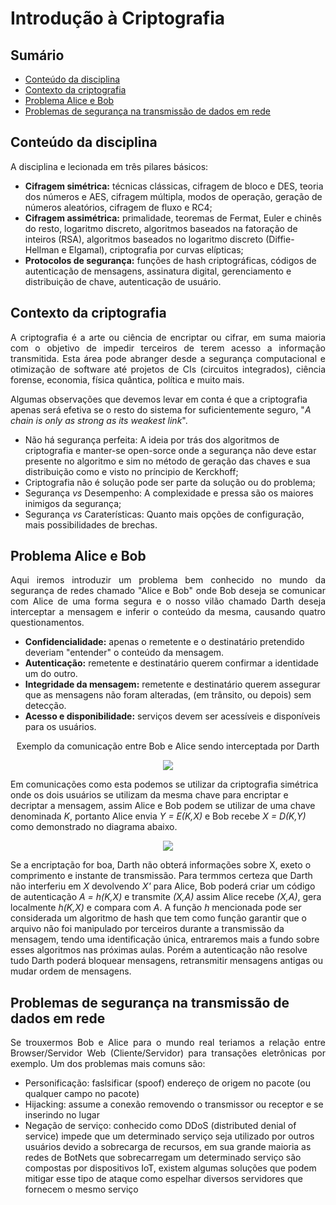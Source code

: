 # Introdução à Criptografia

## Sumário
- [Conteúdo da disciplina](#heading-1)
- [Contexto da criptografia](#heading-2)
- [Problema Alice e Bob](#heading-3)
- [Problemas de segurança na transmissão de dados em rede](#heading-4)

<a id="heading-1"></a>
## Conteúdo da disciplina 

A disciplina e lecionada em três pilares básicos:

- **Cifragem simétrica:** técnicas clássicas, cifragem de bloco e DES, teoria dos números e AES, cifragem múltipla, modos de operação, geração de números aleatórios, cifragem de fluxo e RC4;
- **Cifragem assimétrica:** primalidade, teoremas de Fermat, Euler e chinês do resto, logaritmo discreto, algoritmos baseados na fatoração de inteiros (RSA), algoritmos baseados no logaritmo discreto (Diffie-Hellman e Elgamal), criptografia por curvas elípticas;
- **Protocolos de segurança:** funções de hash criptográficas, códigos de autenticação de mensagens, assinatura digital, gerenciamento e distribuição de chave, autenticação de usuário.

<a id="heading-2"></a>
## Contexto da criptografia

<p align="justify">A criptografia é a arte ou ciência de encriptar ou cifrar, em suma maioria com o objetivo de impedir terceiros de terem acesso a informação transmitida. Esta área pode abranger desde a segurança computacional e otimização de software até projetos de CIs (circuitos integrados), ciência forense, economia, física quântica, política e muito mais.

Algumas observações que devemos levar em conta é que a criptografia apenas será efetiva se o resto do sistema for suficientemente seguro, "*A chain is only as strong as its weakest link*".

- Não há segurança perfeita: A ideia por trás dos algoritmos de criptografia e manter-se open-sorce onde a segurança não deve estar presente no algoritmo e sim no método de geração das chaves e sua distribuição como e visto no príncipio de Kerckhoff;
- Criptografia não é solução pode ser parte da solução ou do problema;
- Segurança *vs* Desempenho: A complexidade e pressa são os maiores inimigos da segurança;
- Segurança *vs* Caraterísticas: Quanto mais opções de configuração, mais possibilidades de brechas.

<a id="heading-3"></a>
## Problema Alice e Bob

<p align="justify">Aqui iremos introduzir um problema bem conhecido no mundo da segurança de redes chamado "Alice e Bob" onde Bob deseja se comunicar com Alice de uma forma segura e o nosso vilão chamado Darth deseja interceptar a mensagem e inferir o conteúdo da mesma, causando quatro questionamentos.

- **Confidencialidade:** apenas o remetente e o destinatário pretendido deveriam "entender" o conteúdo da mensagem.
- **Autenticação:** remetente e destinatário querem confirmar a identidade um do outro.
- **Integridade da mensagem:** remetente e destinatário querem assegurar que as mensagens não foram alteradas, (em trânsito, ou depois) sem detecção.
- **Acesso e disponibilidade:** serviços devem ser acessíveis e disponíveis para os usuários.

<center>Exemplo da comunicação entre Bob e Alice sendo interceptada por Darth</center>

<p align="center">
  <img src="https://i.postimg.cc/tCnd4ZK9/Alice-Bob.png">
</p>

Em comunicações como esta podemos se utilizar da criptografia simétrica onde os dois usuários se utilizam da mesma chave para encriptar e decriptar a mensagem, assim Alice e Bob podem se utilizar de uma chave denominada *K*, portanto Alice envia *Y = E(K,X)* e Bob recebe *X = D(K,Y)* como demonstrado no diagrama abaixo.

<p align="center">
  <img src="https://i.postimg.cc/1zLQT0CV/Capturar.png">
</p>

Se a encriptação for boa, Darth não obterá informações sobre X, exeto o comprimento e instante de transmissão. Para termmos certeza que Darth não interferiu em *X* devolvendo *X'* para Alice, Bob poderá criar um código de autenticação *A = h(K,X)* e transmite *(X,A)* assim Alice recebe *(X,A)*, gera localmente *h(K,X)* e compara com *A*. A função *h* mencionada pode ser considerada um algoritmo de hash que tem como função garantir que o arquivo não foi manipulado por terceiros durante a transmissão da mensagem, tendo uma identificação única, entraremos mais a fundo sobre esses algoritmos nas próximas aulas. Porém a autenticação não resolve tudo Darth poderá bloquear mensagens, retransmitir mensagens antigas ou mudar ordem de mensagens.

<a id="heading-4"></a>
## Problemas de segurança na transmissão de dados em rede

<p align="justify">Se trouxermos Bob e Alice para o mundo real teriamos a relação entre Browser/Servidor Web (Cliente/Servidor) para transações eletrônicas por exemplo. Um dos problemas mais comuns são:

- Personificação: faslsificar (spoof) endereço de origem no pacote (ou qualquer campo no pacote)
- Hijacking: assume a conexão removendo o transmissor ou receptor e se inserindo no lugar
- Negação de serviço: conhecido como DDoS (distributed denial of service) impede que um determinado serviço seja utilizado por outros usuários devido a sobrecarga de recursos, em sua grande maioria as redes de BotNets que sobrecarregam um determinado serviço são compostas por dispositivos IoT, existem algumas soluções que podem mitigar esse tipo de ataque como espelhar diversos servidores que fornecem o mesmo serviço 